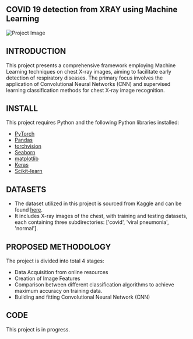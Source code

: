 ## COVID 19 detection from XRAY using Machine Learning
![Project Image](https://media.licdn.com/dms/image/C4D12AQEskcOH6Uldng/article-cover_image-shrink_423_752/0/1531990007400?e=1702512000&v=beta&t=i_NniTE-OA-KXrRgazElhtQ8Ku6qHGtLQkQ9I3Z2r-0)
## INTRODUCTION
This project presents a comprehensive framework employing Machine Learning techniques on chest X-ray images, aiming to facilitate early detection of respiratory diseases. The primary focus involves the application of Convolutional Neural Networks (CNN) and supervised learning classification methods for chest X-ray image recognition.
## INSTALL
This project requires Python and the following Python libraries installed:
* [PyTorch](https://pytorch.org/)
* [Pandas](https://pandas.pydata.org/)
* [torchvision](https://pypi.org/project/torchvision/)
* [Seaborn](https://seaborn.pydata.org/)
* [matplotlib](https://matplotlib.org/)
* [Keras](https://keras.io/)
* [Scikit-learn](https://scikit-learn.org/stable/install.html)
## DATASETS
* The dataset utilized in this project is sourced from Kaggle and can be found [here](https://www.kaggle.com/datasets/prashant268/chest-xray-covid19-pneumonia/data).
* It includes X-ray images of the chest, with training and testing datasets, each containing three subdirectories: ['covid', 'viral pneumonia', 'normal'].

## PROPOSED METHODOLOGY 
The project is divided into total 4 stages: 
* Data Acquisition from online resources 
* Creation of Image Features 
* Comparison between different classification algorithms to achieve maximum accuracy on training data.
* Building and fitting Convolutional Neural Network (CNN)

## CODE
This project is in progress.
